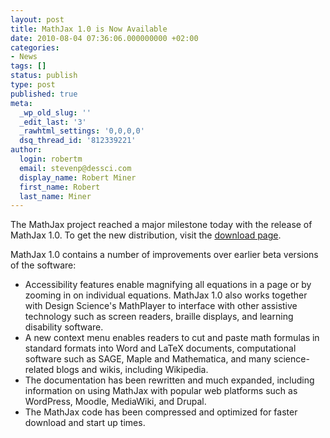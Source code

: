 ```yaml
---
layout: post
title: MathJax 1.0 is Now Available
date: 2010-08-04 07:36:06.000000000 +02:00
categories:
- News
tags: []
status: publish
type: post
published: true
meta:
  _wp_old_slug: ''
  _edit_last: '3'
  _rawhtml_settings: '0,0,0,0'
  dsq_thread_id: '812339221'
author:
  login: robertm
  email: stevenp@dessci.com
  display_name: Robert Miner
  first_name: Robert
  last_name: Miner
---
```


The MathJax project reached a major milestone today with the release of MathJax 1.0. To get the new distribution, visit the [download page](http://www.mathjax.org/download/).

MathJax 1.0 contains a number of improvements over earlier beta versions of the software:

*   Accessibility features enable magnifying all equations in a page or by zooming in on individual equations.  MathJax 1.0 also works together with Design Science's MathPlayer to interface with other assistive technology such as screen readers, braille displays, and learning disability software.
*   A new context menu enables readers to cut and paste math formulas in standard formats into Word and LaTeX documents, computational software such as SAGE, Maple and Mathematica, and many science-related blogs and wikis, including Wikipedia.
*   The documentation has been rewritten and much expanded, including information on using MathJax with popular web platforms such as WordPress, Moodle, MediaWiki, and Drupal.
*   The MathJax code has been compressed and optimized for faster download and start up times.